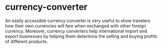 # currency-converter
An easily accessible  currency converter is very useful to show travelers how their own currencies will fare when exchanged with other foreign currency. Moreover, currency converters help international import and export businesses by helping them determine the selling and buying profits of different products.
